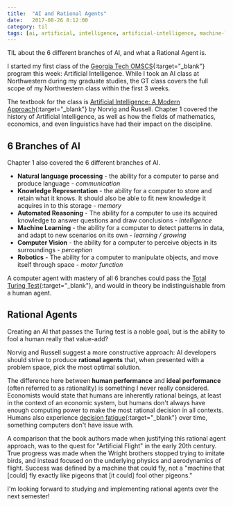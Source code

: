 ```yaml
---
title:  "AI and Rational Agents"
date:   2017-08-26 8:12:00
category: til
tags: [ai, artificial, intelligence, artificial-intelligence, machine-learning, computer-vision, knowledge-representation, robotics, natural-language-processing, automated-reasoning]
---
```


TIL about the 6 different branches of AI, and what a Rational Agent is.

I started my first class of the [Georgia Tech OMSCS][OMSCS]{:target="_blank"} program this week: Artificial Intelligence. While I took an AI class at Northwestern during my graduate studies, the GT class covers the full scope of my Northwestern class within the first 3 weeks.

The textbook for the class is [Artificial Intelligence: A Modern Approach][amzn]{:target="_blank"} by Norvig and Russell. Chapter 1 covered the history of Artificial Intelligence, as well as how the fields of mathematics, economics, and even linguistics have had their impact on the discipline.

## 6 Branches of AI

Chapter 1 also covered the 6 different branches of AI.

- **Natural language processing** - the ability for a computer to parse and produce language - *communication*
- **Knowledge Representation** - the ability for a computer to store and retain what it knows. It should also be able to fit new knowledge it acquires in to this storage - *memory*
- **Automated Reasoning** - The ability for a computer to use its acquired knowledge to answer questions and draw conclusions - *intelligence*
- **Machine Learning** - the ability for a computer to detect patterns in data, and adapt to new scenarios on its own - *learning / growing*
- **Computer Vision** - the ability for a computer to perceive objects in its surroundings - *perception*
- **Robotics** - The ability for a computer to manipulate objects, and move itself through space - *motor function*

A computer agent with mastery of all 6 branches could pass the [Total Turing Test][fullT]{:target="_blank"}, and would in theory be indistinguishable from a human agent.

## Rational Agents

Creating an AI that passes the Turing test is a noble goal, but is the ability to fool a human really that value-add?

Norvig and Russell suggest a more constructive approach: AI developers should strive to produce **rational agents** that, when presented with a problem space, pick the most optimal solution.

The difference here between **human performance** and **ideal performance** (often referred to as rationality) is something I never really considered. Economists would state that humans are inherently rational beings, at least in the context of an economic system, but humans don't always have enough computing power to make the most rational decision in all contexts. Humans also experience [decision fatigue][fatigue]{:target="_blank"} over time, something computers don't have issue with.

A comparison that the book authors made when justifying this rational agent approach, was to the quest for "Artificial Flight" in the early 20th century. True progress was made when the Wright brothers stopped trying to imitate birds, and instead focused on the underlying physics and aerodynamics of flight. Success was defined by a machine that could fly, not a "machine that [could] fly exactly like pigeons that [it could] fool other pigeons."

I'm looking forward to studying and implementing rational agents over the next semester!

[amzn]: https://www.amazon.com/Artificial-Intelligence-Modern-Approach-3rd/dp/0136042597/ref=sr_1_1?ie=UTF8&qid=1503112156&sr=8-1&keywords=peter+norvig
[omscs]: https://www.omscs.gatech.edu/
[fullT]: https://en.wikipedia.org/wiki/Turing_test#Total_Turing_test
[fatigue]: https://en.wikipedia.org/wiki/Decision_fatigue

